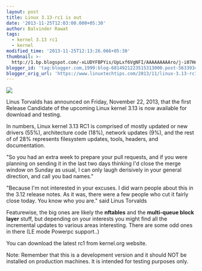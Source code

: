 ```yaml
---
layout: post
title: Linux 3.13-rc1 is out
date: '2013-11-25T12:03:00.000+05:30'
author: Balvinder Rawat
tags:
  - kernel 3.13 rc1
  - kernel
modified_time: '2013-11-25T12:13:26.066+05:30'
thumbnail: >-
  http://1.bp.blogspot.com/-xLUDYFBPYis/UpLxf6VgNFI/AAAAAAAAAro/j-i07HnuP80/s72-c/kernel.png
blogger_id: 'tag:blogger.com,1999:blog-6814921223515313000.post-5633934915323086417'
blogger_orig_url: 'https://www.linuxtechtips.com/2013/11/linux-3.13-rc1-released.html'
---
```

  

[![](http://1.bp.blogspot.com/-xLUDYFBPYis/UpLxf6VgNFI/AAAAAAAAAro/j-i07HnuP80/s1600/kernel.png)][1]

  

Linus Torvalds has announced on Friday, November 22, 2013, that the first Release Candidate of the upcoming Linux kernel 3.13 is now available for download and testing.

  

In numbers, Linux kernel 3.13 RC1 is comprised of mostly updated or new drivers (55%), architecture code (18%), network updates (9%), and the rest of of 28% represents filesystem updates, tools, headers, and documentation.

  

"So you had an extra week to prepare your pull requests, and if you were planning on sending it in the last two days thinking I'd close the merge window on Sunday as usual, I can only laugh derisively in your general direction, and call you bad names."

  

"Because I'm not interested in your excuses. I did warn people about this in the 3.12 release notes. As it was, there were a few people who cut it fairly close today. You know who you are." said Linus Torvalds

  

Featurewise, the big ones are likely the **nftables** and the **multi-queue block layer** stuff, but depending on your interests you might find all the incremental updates to various areas interesting. There are some odd ones in there (LE mode Powerpc support..)

  

You can download the latest rc1 from kernel.org website.

  

Note: Remember that this is a development version and it should NOT be installed on production machines. It is intended for testing purposes only.

  

[1]: http://1.bp.blogspot.com/-xLUDYFBPYis/UpLxf6VgNFI/AAAAAAAAAro/j-i07HnuP80/s1600/kernel.png

